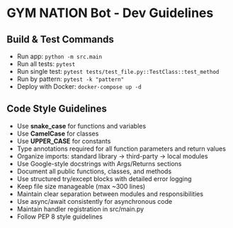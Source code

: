 # GYM NATION Bot - Dev Guidelines

## Build & Test Commands
- Run app: `python -m src.main`
- Run all tests: `pytest`
- Run single test: `pytest tests/test_file.py::TestClass::test_method`
- Run by pattern: `pytest -k "pattern"`
- Deploy with Docker: `docker-compose up -d`

## Code Style Guidelines
- Use **snake_case** for functions and variables
- Use **CamelCase** for classes
- Use **UPPER_CASE** for constants
- Type annotations required for all function parameters and return values
- Organize imports: standard library → third-party → local modules
- Use Google-style docstrings with Args/Returns sections
- Document all public functions, classes, and methods
- Use structured try/except blocks with detailed error logging
- Keep file size manageable (max ~300 lines)
- Maintain clear separation between modules and responsibilities
- Use async/await consistently for asynchronous code
- Maintain handler registration in src/main.py
- Follow PEP 8 style guidelines